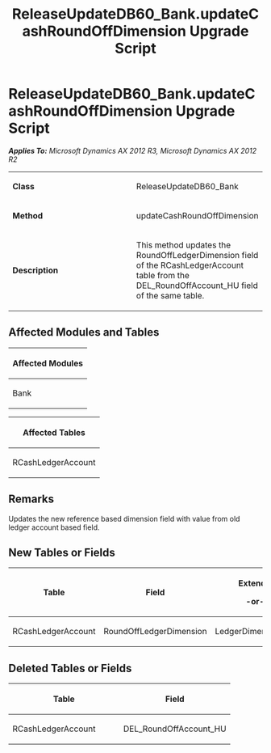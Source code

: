 ﻿---
title: ReleaseUpdateDB60_Bank.updateCashRoundOffDimension Upgrade Script
TOCTitle: ReleaseUpdateDB60_Bank.updateCashRoundOffDimension Upgrade Script
ms:assetid: 67ff046e-863d-de85-b0b7-fa479cf218c6
ms:mtpsurl: https://msdn.microsoft.com/en-us/library/JJ685598(v=AX.60)
ms:contentKeyID: 49708799
ms.date: 05/18/2015
mtps_version: v=AX.60
---

# ReleaseUpdateDB60\_Bank.updateCashRoundOffDimension Upgrade Script 


_**Applies To:** Microsoft Dynamics AX 2012 R3, Microsoft Dynamics AX 2012 R2_

<table>
<colgroup>
<col style="width: 50%" />
<col style="width: 50%" />
</colgroup>
<tbody>
<tr class="odd">
<td><p><strong>Class</strong></p></td>
<td><p>ReleaseUpdateDB60_Bank</p></td>
</tr>
<tr class="even">
<td><p><strong>Method</strong></p></td>
<td><p>updateCashRoundOffDimension</p></td>
</tr>
<tr class="odd">
<td><p><strong>Description</strong></p></td>
<td><p>This method updates the RoundOffLedgerDimension field of the RCashLedgerAccount table from the DEL_RoundOffAccount_HU field of the same table.</p></td>
</tr>
</tbody>
</table>


## Affected Modules and Tables

<table>
<colgroup>
<col style="width: 100%" />
</colgroup>
<thead>
<tr class="header">
<th><p>Affected Modules</p></th>
</tr>
</thead>
<tbody>
<tr class="odd">
<td><p>Bank</p></td>
</tr>
</tbody>
</table>


<table>
<colgroup>
<col style="width: 100%" />
</colgroup>
<thead>
<tr class="header">
<th><p>Affected Tables</p></th>
</tr>
</thead>
<tbody>
<tr class="odd">
<td><p>RCashLedgerAccount</p></td>
</tr>
</tbody>
</table>


## Remarks

Updates the new reference based dimension field with value from old ledger account based field.

## New Tables or Fields

<table>
<colgroup>
<col style="width: 33%" />
<col style="width: 33%" />
<col style="width: 33%" />
</colgroup>
<thead>
<tr class="header">
<th><p>Table</p></th>
<th><p>Field</p></th>
<th><p>Extended Data Type</p>
<p>-or- Base Enum</p></th>
</tr>
</thead>
<tbody>
<tr class="odd">
<td><p>RCashLedgerAccount</p></td>
<td><p>RoundOffLedgerDimension</p></td>
<td><p>LedgerDimensionDefaultAccount</p></td>
</tr>
</tbody>
</table>


## Deleted Tables or Fields

<table>
<colgroup>
<col style="width: 50%" />
<col style="width: 50%" />
</colgroup>
<thead>
<tr class="header">
<th><p>Table</p></th>
<th><p>Field</p></th>
</tr>
</thead>
<tbody>
<tr class="odd">
<td><p>RCashLedgerAccount</p></td>
<td><p>DEL_RoundOffAccount_HU</p></td>
</tr>
</tbody>
</table>

  


